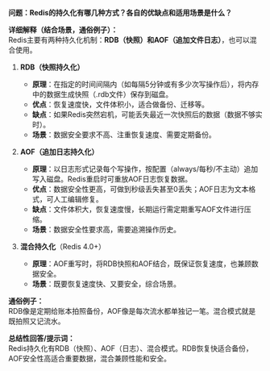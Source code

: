 **问题：Redis的持久化有哪几种方式？各自的优缺点和适用场景是什么？**

**详细解释（结合场景，通俗例子）：**  
Redis主要有两种持久化机制：**RDB（快照）**和**AOF（追加文件日志）**，也可以混合使用。

1. **RDB（快照持久化）**  
   - **原理**：在指定的时间间隔内（如每隔5分钟或有多少次写操作后），将内存中的数据生成快照（.rdb文件）保存到磁盘。
   - **优点**：恢复速度快，文件体积小，适合做备份、迁移等。
   - **缺点**：如果Redis突然宕机，可能丢失最近一次快照后的数据（数据不够实时）。
   - **场景**：数据安全要求不高、注重恢复速度、需要定期备份。

2. **AOF（追加日志持久化）**  
   - **原理**：以日志形式记录每个写操作，按配置（always/每秒/不主动）追加写入磁盘。Redis重启时可重放AOF日志恢复数据。
   - **优点**：数据安全性更高，可做到秒级丢失甚至0丢失；AOF日志为文本格式，可人工编辑修复。
   - **缺点**：文件体积大，恢复速度慢，长期运行需定期重写AOF文件进行压缩。
   - **场景**：数据安全性要求高，需要追溯操作历史。

3. **混合持久化**（Redis 4.0+）  
   - **原理**：AOF重写时，将RDB快照和AOF结合，既保证恢复速度，也兼顾数据安全。
   - **场景**：既要恢复速度快、又要安全，综合场景。

**通俗例子：**  
RDB像是定期给账本拍照备份，AOF像是每次流水都单独记一笔。混合模式就是既拍照又记流水。

**总结性回答/提示词：**  
Redis持久化有RDB（快照）、AOF（日志）、混合模式。RDB恢复快适合备份，AOF安全性高适合重要数据，混合兼顾性能和安全。